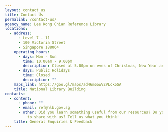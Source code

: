 ```yaml
---
layout: contact_us
title: Contact Us
permalink: /contact-us/
agency_name: Lee Kong Chian Reference Library
locations:
  - address:
      - Level 7 - 11
      - 100 Victoria Street
      - Singapore 188064
    operating_hours:
      - days: Mon - Sun
        time: 10.00am - 9.00pm
        description: Closed at 5.00pm on eves of Christmas, New Year and Chinese New Year
      - days: Public Holidays
        time: Closed
        description: ""
    maps_link: https://goo.gl/maps/ad46m6owV2VLck5SA
    title: National Library Building
contacts:
  - content:
      - phone: ""
      - email: ref@nlb.gov.sg
      - other: Did you learn something useful from our resources? Do you have a new idea
          to share with us? Tell us what you think!
    title: General Enquiries & Feedback
---
```

